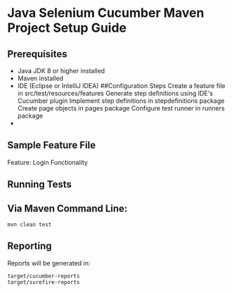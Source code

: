 # Java Selenium Cucumber Maven Project Setup Guide

## Prerequisites

- Java JDK 8 or higher installed
- Maven installed
- IDE (Eclipse or IntelliJ IDEA)
  ##Configuration Steps
  Create a feature file in src/test/resources/features
  Generate step definitions using IDE's Cucumber plugin
  Implement step definitions in stepdefinitions package
  Create page objects in pages package
  Configure test runner in runners package
-

## Sample Feature File

Feature: Login Functionality

## Running Tests

## Via Maven Command Line:

    mvn clean test

## Reporting
   Reports will be generated in:

    target/cucumber-reports
    target/surefire-reports